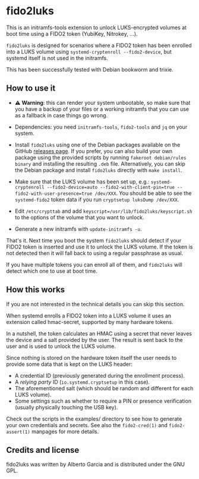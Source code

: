 # fido2luks

This is an initramfs-tools extension to unlock LUKS-encrypted
volumes at boot time using a FIDO2 token (YubiKey, Nitrokey, ...).

`fido2luks` is designed for scenarios where a FIDO2 token has been
enrolled into a LUKS volume using `systemd-cryptenroll --fido2-device`,
but systemd itself is not used in the initramfs.

This has been successfully tested with Debian bookworm and trixie.

## How to use it

- ⚠️ **Warning**: this can render your system unbootable, so make sure
  that you have a backup of your files or a working initramfs that you
  can use as a fallback in case things go wrong.

- Dependencies: you need `initramfs-tools`, `fido2-tools` and `jq` on
  your system.

- Install `fido2luks` using one of the Debian packages available on
  the GitHub [releases page](https://github.com/bertogg/fido2luks/releases).
  If you prefer, you can also build your own package using the provided
  scripts by running `fakeroot debian/rules binary` and installing the
  resulting `.deb` file. Alternatively, you can skip the Debian
  package and install `fido2luks` directly with `make install`.

- Make sure that the LUKS volume has been set up, e.g.:
  `systemd-cryptenroll --fido2-device=auto --fido2-with-client-pin=true --fido2-with-user-presence=true /dev/XXX`.
  You should be able to see the `systemd-fido2` token data if you run
  `cryptsetup luksDump /dev/XXX`.

- Edit `/etc/crypttab` and add `keyscript=/usr/lib/fido2luks/keyscript.sh`
  to the options of the volume that you want to unlock.

- Generate a new initramfs with `update-initramfs -u`.

That's it. Next time you boot the system `fido2luks` should detect if
your FIDO2 token is inserted and use it to unlock the LUKS volume. If
the token is not detected then it will fall back to using a regular
passphrase as usual.

If you have multiple tokens you can enroll all of them, and
`fido2luks` will detect which one to use at boot time.

## How this works

If you are not interested in the technical details you can skip this
section.

When systemd enrolls a FIDO2 token into a LUKS volume it uses an
extension called hmac-secret, supported by many hardware tokens.

In a nutshell, the token calculates an HMAC using a secret that never
leaves the device and a salt provided by the user. The result is sent
back to the user and is used to unlock the LUKS volume.

Since nothing is stored on the hardware token itself the user needs to
provide some data that is kept on the LUKS header:

- A credential ID (previously generated during the enrollment process).
- A _relying party_ ID (`io.systemd.cryptsetup` in this case).
- The aforementioned salt (which should be random and different for
  each LUKS volume).
- Some settings such as whether to require a PIN or presence
  verification (usually physically touching the USB key).

Check out the scripts in the examples/ directory to see how to
generate your own credentials and secrets. See also the
`fido2-cred(1)` and `fido2-assert(1)` manpages for more details.

## Credits and license

fido2luks was written by Alberto Garcia and is distributed under the
GNU GPL.
